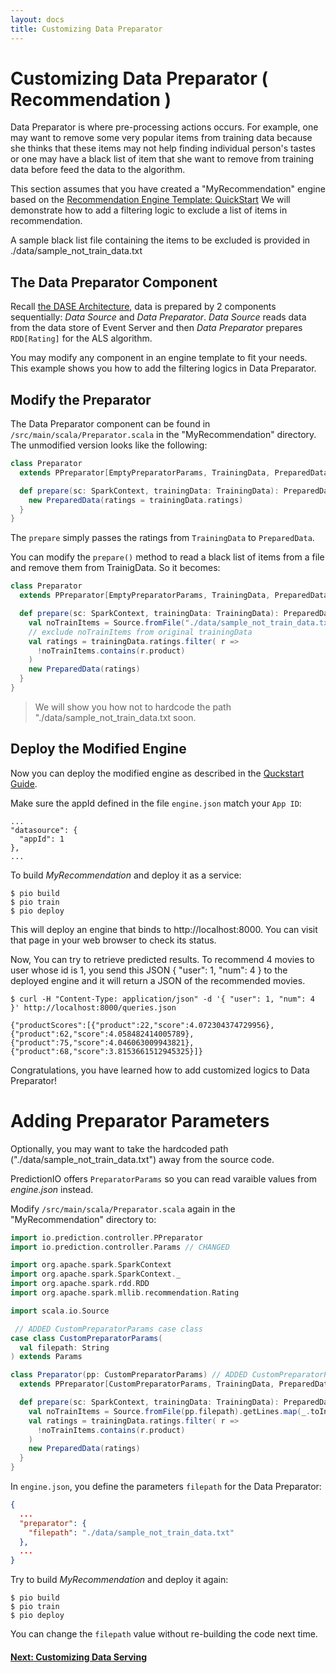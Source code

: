 ```yaml
---
layout: docs
title: Customizing Data Preparator
---
```


# Customizing Data Preparator ( Recommendation )

Data Preparator is where pre-processing actions occurs. For example, one may want to remove some very popular items from training data because she thinks that these items may not help finding individual person's tastes or one may have a black list of item that she want to remove from training data before feed the data to the algorithm.

This section assumes that you have created a "MyRecommendation" engine based on the [Recommendation Engine Template: QuickStart](quickstart.html)
We will demonstrate how to add a filtering logic to exclude a list of items in recommendation. 

A sample black list file containing the items to be excluded is provided in ./data/sample_not_train_data.txt


## The Data Preparator Component

Recall [the DASE Architecture](/dase.html), data is prepared by 2 components sequentially: *Data Source* and *Data Preparator*.
*Data Source* reads data from the data store of Event Server and then *Data Preparator* prepares `RDD[Rating]` for the ALS algorithm.

You may modify any component in an engine template to fit your needs.
This example shows you how to add the filtering logics in Data Preparator.

## Modify the Preparator

The Data Preparator component can be found in `/src/main/scala/Preparator.scala` in the "MyRecommendation" directory.
The unmodified version looks like the following:

```scala
class Preparator
  extends PPreparator[EmptyPreparatorParams, TrainingData, PreparedData] {

  def prepare(sc: SparkContext, trainingData: TrainingData): PreparedData = {
    new PreparedData(ratings = trainingData.ratings)
  }
}
```

The `prepare` simply passes the ratings from `TrainingData` to `PreparedData`.

You can modify the `prepare()` method to read a black list of items from a file and remove them from TrainigData. So it becomes:

```scala
class Preparator
  extends PPreparator[EmptyPreparatorParams, TrainingData, PreparedData] {

  def prepare(sc: SparkContext, trainingData: TrainingData): PreparedData = {
    val noTrainItems = Source.fromFile("./data/sample_not_train_data.txt").getLines.map(_.toInt).toSet
    // exclude noTrainItems from original trainingData
    val ratings = trainingData.ratings.filter( r =>
      !noTrainItems.contains(r.product)
    )
    new PreparedData(ratings)
  }
}
```
> We will show you how not to hardcode the path "./data/sample_not_train_data.txt soon.


## Deploy the Modified Engine

Now you can deploy the modified engine as described in the [Quckstart Guide](/quickstart.html).

Make sure the appId defined in the file `engine.json` match your `App ID`:

```
...
"datasource": {
  "appId": 1
},
...
```

To build *MyRecommendation* and deploy it as a service:

```
$ pio build
$ pio train
$ pio deploy
```

This will deploy an engine that binds to http://localhost:8000. You can visit that page in your web browser to check its status.

Now, You can try to retrieve predicted results.
To recommend 4 movies to user whose id is 1, you send this JSON { "user": 1, "num": 4 } to the deployed engine and it will return a JSON of the recommended movies.

```
$ curl -H "Content-Type: application/json" -d '{ "user": 1, "num": 4 }' http://localhost:8000/queries.json

{"productScores":[{"product":22,"score":4.072304374729956},{"product":62,"score":4.058482414005789},{"product":75,"score":4.046063009943821},{"product":68,"score":3.8153661512945325}]}
```

Congratulations, you have learned how to add customized logics to Data Preparator!


#  Adding Preparator Parameters

Optionally, you may want to take the hardcoded path ("./data/sample_not_train_data.txt") away from the source code.

PredictionIO offers `PreparatorParams` so you can read varaible values from *engine.json* instead.

Modify `/src/main/scala/Preparator.scala` again in the "MyRecommendation" directory to:

```scala
import io.prediction.controller.PPreparator
import io.prediction.controller.Params // CHANGED

import org.apache.spark.SparkContext
import org.apache.spark.SparkContext._
import org.apache.spark.rdd.RDD
import org.apache.spark.mllib.recommendation.Rating

import scala.io.Source

 // ADDED CustomPreparatorParams case class
case class CustomPreparatorParams(
  val filepath: String
) extends Params

class Preparator(pp: CustomPreparatorParams) // ADDED CustomPreparatorParams
  extends PPreparator[CustomPreparatorParams, TrainingData, PreparedData] { // ADDED CustomPreparatorParams

  def prepare(sc: SparkContext, trainingData: TrainingData): PreparedData = {
    val noTrainItems = Source.fromFile(pp.filepath).getLines.map(_.toInt).toSet //CHANGED
    val ratings = trainingData.ratings.filter( r =>
      !noTrainItems.contains(r.product)
    )
    new PreparedData(ratings)
  }
}

```

In `engine.json`, you define the parameters `filepath` for the Data Preparator:

```json
{
  ...
  "preparator": {
    "filepath": "./data/sample_not_train_data.txt"
  },
  ...
}
```

Try to build *MyRecommendation* and deploy it again:

```
$ pio build
$ pio train
$ pio deploy
```

You can change the `filepath` value without re-building the code next time.

#### [Next: Customizing Data Serving](customize-serving.html)
